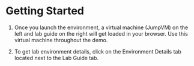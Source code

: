 # **Getting Started**

1. Once you launch the environment, a virtual machine (JumpVM) on the left and lab guide on the right will get loaded in your browser. Use this virtual machine throughout the demo.

2. To get lab environment details, click on the Environment Details tab located next to the Lab Guide tab.
